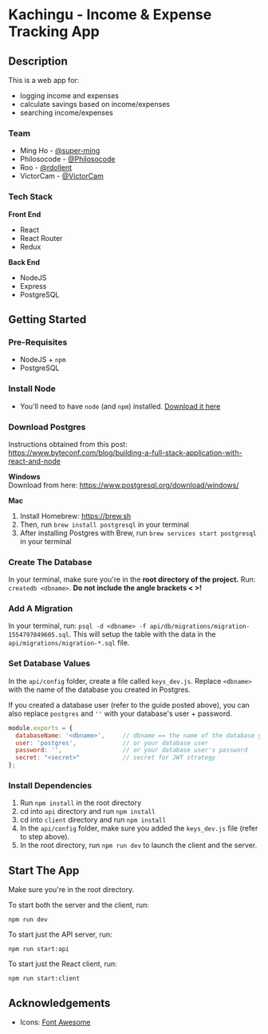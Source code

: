 # Kachingu - Income & Expense Tracking App
## Description
This is a web app for:
- logging income and expenses
- calculate savings based on income/expenses
- searching income/expenses

### Team
- Ming Ho - [@super-ming](https://github.com/super-ming)
- Philosocode - [@Philosocode](https://github.com/Philosocode)
- Roo - [@rdollent](https://github.com/rdollent)
- VictorCam - [@VictorCam](https://github.com/VictorCam)

### Tech Stack
**Front End**
- React
- React Router
- Redux

**Back End**
- NodeJS
- Express
- PostgreSQL

## Getting Started
### Pre-Requisites
- NodeJS + `npm`
- PostgreSQL

### Install Node
- You'll need to have `node` (and `npm`) installed.
[Download it here](https://nodejs.org/en/)

### Download Postgres
Instructions obtained from this post: https://www.byteconf.com/blog/building-a-full-stack-application-with-react-and-node

**Windows**<br>
Download from here: https://www.postgresql.org/download/windows/

**Mac**<br>
1. Install Homebrew: https://brew.sh
2. Then, run `brew install postgresql` in your terminal
3. After installing Postgres with Brew, run `brew services start postgresql` in your terminal

### Create The Database
In your terminal, make sure you're in the **root directory of the project.** Run: `createdb <dbname>`. **Do not include the angle brackets < >!**

### Add A Migration
In your terminal, run: `psql -d <dbname> -f api/db/migrations/migration-1554797849605.sql`. 
This will setup the table with the data in the `api/migrations/migration-*.sql` file.

### Set Database Values
In the `api/config` folder, create a file called `keys_dev.js`. Replace `<dbname>` with the name of the database you created in Postgres.

If you created a database user (refer to the guide posted above), you can also replace `postgres` and `''` with your database's user + password.

```javascript
module.exports = {
  databaseName: '<dbname>',     // dbname == the name of the database you created
  user: 'postgres',             // or your database user
  password: '',                 // or your database user's password
  secret: "<secret>"            // secret for JWT strategy
};
```

### Install Dependencies
1. Run `npm install` in the root directory
2. cd into `api` directory and run `npm install`
3. cd into `client` directory and run `npm install`
4. In the `api/config` folder, make sure you added the `keys_dev.js` file (refer to step above).
5. In the root directory, run `npm run dev` to launch the client and the server.


## Start The App
Make sure you're in the root directory.

To start both the server and the client, run:
```
npm run dev
```

To start just the API server, run:
```
npm run start:api
```

To start just the React client, run:
```
npm run start:client
```


## Acknowledgements
- Icons: [Font Awesome](https://fontawesome.com)